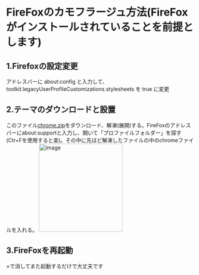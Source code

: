 # FireFoxのカモフラージュ方法(FireFoxがインストールされていることを前提とします)
## 1.Firefoxの設定変更
アドレスバーに about:config と入力して、toolkit.legacyUserProfileCustomizations.stylesheets を true に変更
## 2.テーマのダウンロードと設置
このファイル[chrome.zip](https://github.com/user-attachments/files/22709415/chrome.zip)をダウンロード、解凍(展開)する。FireFoxのアドレスバーにabout:supportと入力し、開いて「プロファイルフォルダー」を探す(Ctr+Fを使用すると楽)。その中に先ほど解凍したファイルの中のchromeファイルを入れる。
<img width="224" height="236" alt="image" src="https://github.com/user-attachments/assets/0644bacb-ea08-48f9-8676-34c3d11f433e" />
## 3.FireFoxを再起動
×で消してまた起動するだけで大丈夫です
